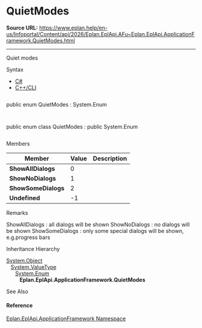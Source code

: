 # QuietModes

**Source URL:** https://www.eplan.help/en-us/Infoportal/Content/api/2026/Eplan.EplApi.AFu~Eplan.EplApi.ApplicationFramework.QuietModes.html

---

Quiet modes

Syntax

- [C#](#i-syntax-CS)
- [C++/CLI](#i-syntax-CPP2005)

```
```
public enum QuietModes : System.Enum
```
```

```
```
public enum class QuietModes : public System.Enum
```
```

Members

| Member | Value | Description |
| --- | --- | --- |
| **ShowAllDialogs** | 0 |  |
| **ShowNoDialogs** | 1 |  |
| **ShowSomeDialogs** | 2 |  |
| **Undefined** | -1 |  |

Remarks

ShowAllDialogs : all dialogs will be shown ShowNoDialogs : no dialogs will be shown ShowSomeDialogs : only some special dialogs will be shown, e.g.progress bars

Inheritance Hierarchy

[System.Object](#)  
   [System.ValueType](#)  
      [System.Enum](#)  
         **Eplan.EplApi.ApplicationFramework.QuietModes**

See Also

#### Reference

[Eplan.EplApi.ApplicationFramework Namespace](Eplan.EplApi.AFu~Eplan.EplApi.ApplicationFramework_namespace.html)